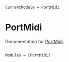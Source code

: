 ```@meta
CurrentModule = PortMidi
```

# PortMidi

Documentation for [PortMidi](https://github.com/SteffenPL/PortMidi.jl).

```@index
```

```@autodocs
Modules = [PortMidi]
```
